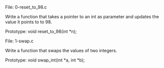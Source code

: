 File: 0-reset_to_98.c

Write a function that takes a pointer to an int as parameter and updates the value it points to to 98.



Prototype: void reset_to_98(int *n);




File: 1-swap.c

Write a function that swaps the values of two integers.



Prototype: void swap_int(int *a, int *b);
